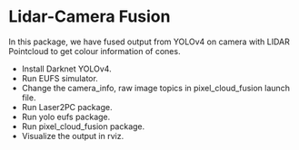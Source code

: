 # Lidar-Camera Fusion

In this package, we have fused output from YOLOv4 on camera with LIDAR Pointcloud to get colour information of cones.

- Install Darknet YOLOv4.
- Run EUFS simulator.
- Change the camera_info, raw image topics in pixel_cloud_fusion launch file.
- Run Laser2PC package.
- Run yolo eufs package.
- Run pixel_cloud_fusion package.
- Visualize the output in rviz.
